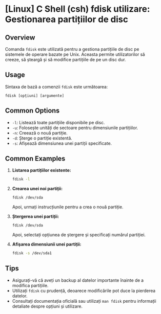 # [Linux] C Shell (csh) fdisk utilizare: Gestionarea partițiilor de disc

## Overview
Comanda `fdisk` este utilizată pentru a gestiona partițiile de disc pe sistemele de operare bazate pe Unix. Aceasta permite utilizatorilor să creeze, să șteargă și să modifice partițiile de pe un disc dur.

## Usage
Sintaxa de bază a comenzii `fdisk` este următoarea:

```
fdisk [opțiuni] [argumente]
```

## Common Options
- `-l`: Listează toate partițiile disponibile pe disc.
- `-u`: Folosește unități de sectoare pentru dimensiunile partițiilor.
- `-n`: Creează o nouă partiție.
- `-d`: Șterge o partiție existentă.
- `-s`: Afișează dimensiunea unei partiții specificate.

## Common Examples
1. **Listarea partițiilor existente:**
   ```bash
   fdisk -l
   ```

2. **Crearea unei noi partiții:**
   ```bash
   fdisk /dev/sda
   ```
   Apoi, urmați instrucțiunile pentru a crea o nouă partiție.

3. **Ștergerea unei partiții:**
   ```bash
   fdisk /dev/sda
   ```
   Apoi, selectați opțiunea de ștergere și specificați numărul partiției.

4. **Afișarea dimensiunii unei partiții:**
   ```bash
   fdisk -s /dev/sda1
   ```

## Tips
- Asigurați-vă că aveți un backup al datelor importante înainte de a modifica partițiile.
- Utilizați `fdisk` cu prudență, deoarece modificările pot duce la pierderea datelor.
- Consultați documentația oficială sau utilizați `man fdisk` pentru informații detaliate despre opțiuni și utilizare.